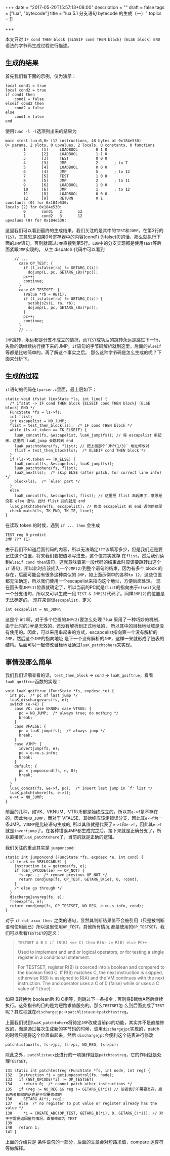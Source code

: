 +++
date = "2017-05-20T15:57:13+08:00"
description = ""
draft = false
tags = ["lua", "bytecode"]
title = "lua 5.1 分支语句 bytecode 的生成（一）"
topics = []

+++

本文只对 `IF cond THEN block {ELSEIF cond THEN block} [ELSE block] END` 语法的字节码生成过程进行描述。

## 生成的结果
首先我们看下面的示例，仅为演示：

```
local cond1 = true
local cond2 = true
if cond1 then
    cond1 = false
elseif cond2 then
    cond2 = false
else
    cond1 = false
end
```
使用`luac -l -l`选项列出来的结果为
```
main <test.lua:0,0> (12 instructions, 48 bytes at 0x184e530)
0+ params, 2 slots, 0 upvalues, 2 locals, 0 constants, 0 functions
        1       [1]     LOADBOOL        0 1 0
        2       [2]     LOADBOOL        1 1 0
        3       [3]     TEST            0 0 0
        4       [3]     JMP             2       ; to 7
        5       [4]     LOADBOOL        0 0 0
        6       [4]     JMP             5       ; to 12
        7       [5]     TEST            1 0 0
        8       [5]     JMP             2       ; to 11
        9       [6]     LOADBOOL        1 0 0
        10      [6]     JMP             1       ; to 12
        11      [8]     LOADBOOL        0 0 0
        12      [9]     RETURN          0 1
constants (0) for 0x184e530:
locals (2) for 0x184e530:
        0       cond1   2       12
        1       cond2   3       12
upvalues (0) for 0x184e530:
```
这里我们可以看到最终的生成结果。我们关注的是其中的`TEST`和`JUMP`。在第3行的`TEST`，其意思是如果0号寄存器中的内容(cond1)
为false(0)的话，那么就执行下面的`JMP`语句，否则就调过`JMP`直接到第5行。`LUA`中的分支实现都是使用`TEST`等后面紧跟`JMP`实现的，
从主 dispatch 代码中可以看到

```
    // ...
      case OP_TEST: {
        if (l_isfalse(ra) != GETARG_C(i))
          dojump(L, pc, GETARG_sBx(*pc));
        pc++;
        continue;
      }
      case OP_TESTSET: {
        TValue *rb = RB(i);
        if (l_isfalse(rb) != GETARG_C(i)) {
          setobjs2s(L, ra, rb);
          dojump(L, pc, GETARG_sBx(*pc));
        }
        pc++;
        continue;
      }
      // ...
```
`JMP`跳转，永远都是分支不成立的情况，而`TEST`成功后的跳转永远是跳过下一行，失败的话继续执行接下来的JMP。`if`语句的字节码解析就到这里，后面的`elseif`等都是比较简单的，再了解这个事实之后。
那么这种字节码是怎么生成的呢？下面来分析下。

## 生成的过程
`if`语句的代码在`lparser.c`里面，最上层如下：
```
static void ifstat (LexState *ls, int line) {
  /* ifstat -> IF cond THEN block {ELSEIF cond THEN block} [ELSE block] END */
  FuncState *fs = ls->fs;
  int flist;
  int escapelist = NO_JUMP;
  flist = test_then_block(ls);  /* IF cond THEN block */
  while (ls->t.token == TK_ELSEIF) {
    luaK_concat(fs, &escapelist, luaK_jump(fs)); // 将 escapelist 串起来，这里的 luaK_jump 会跳转到 end
    luaK_patchtohere(fs, flist); // 把上面那个`JMP(1/3)` 地址修改对
    flist = test_then_block(ls);  /* ELSEIF cond THEN block */
  }
  if (ls->t.token == TK_ELSE) {
    luaK_concat(fs, &escapelist, luaK_jump(fs));
    luaK_patchtohere(fs, flist);
    luaX_next(ls);  /* skip ELSE (after patch, for correct line info) */
    block(ls);  /* `else' part */
  }
  else
    luaK_concat(fs, &escapelist, flist); // 这里把 flist 串起来了，意思是没有 else 语句，此时 flist 指向就是 end
  luaK_patchtohere(fs, escapelist); // 修改 escapelist 到 end 语句的结尾
  check_match(ls, TK_END, TK_IF, line);
}
```

在读取 token 的时候，遇到 `if ... then` 会生成
```
TEST reg 0 predict
JMP ??? (1)
```
由于我们不知道后面代码的内容，所以无法确定`???`该填写多少，但是我们还是要记住这个位置，将来我们要把值填写进去，这个值其实就存
在`flist`。然后我们读到`elseif cond then`语句，这就意味着第一段代码的结束此时应该要跳转出这个`if`
语句，所以此时应该插入一个`JMP(2)`到整个语句的结束，因为有多个 block 的存在，后面可能会有很多这种类似的
`JMP`，如上面示例中的各种`to 12`，这些位置都无法确定，所以我们使用一个escapelist来指向这个地址，方便后面处理。
现在回头看`JMP(1)`位置就确定了，所以当前的PC就是`flist`的指向由于`elseif`又是一个分支语句，所以又可以生成一段 `TEST & JMP(3)`代码了。同样`JMP(2)`的位置是无法确定的。
现在来谈谈`escapelist`，定义
```
int escapelist = NO_JUMP;
```
这是个 int 啊，对于多个位置的`JMP(2)`要怎么处理？lua 采用了一种巧妙的机制，由于此时的`JMP`是无效的，还没有解析到正式地址的，
所以其中的目标地址域是没有使用的。因此，可以采用串起来的方式，escapcelist指向第一个没有解析的`JMP`，然后这个`JMP`的指向地址
是下一个没有解析的`JMP`，这样一来就形成了链表的结构。后面可以一起修改目标地址通过`luaK_patchtohere`来实现。

## 事情没那么简单
我们我们详细查看的话，`test_then_block` -> `cond` -> `luaK_goiftrue`，看看`luaK_goiftrue`函数的实现：

```
void luaK_goiftrue (FuncState *fs, expdesc *e) {
  int pc;  /* pc of last jump */
  luaK_dischargevars(fs, e);
  switch (e->k) {
    case VK: case VKNUM: case VTRUE: {
      pc = NO_JUMP;  /* always true; do nothing */
      break;
    }
    case VFALSE: {
      pc = luaK_jump(fs);  /* always jump */
      break;
    }
    case VJMP: {
      invertjump(fs, e);
      pc = e->u.s.info;
      break;
    }
    default: {
      pc = jumponcond(fs, e, 0);
      break;
    }
  }
  luaK_concat(fs, &e->f, pc);  /* insert last jump in `f' list */
  luaK_patchtohere(fs, e->t);
  e->t = NO_JUMP;
}
```
前面的几种，如VK、VKNUM、VTRUE都是始终成立的，所以其`e->f`是不存在的，因此为`NO_JUMP`，而对于 VFALSE，其始终应该走错误分支，因此其`e->f`为一条JMP。`VJUMP`是比较语句生成的, 所以其值就是代表了`e->t`和`e->f`，因此其`e->f`
就是`invertjump`了。在各种错误JMP都生成完之后，接下来就是正确分支了，所以直接就`luaK_patchtohere`了，当前的就是正确的逻辑。

我们关注的重点其实是 `jumponcond`:
```
static int jumponcond (FuncState *fs, expdesc *e, int cond) {
  if (e->k == VRELOCABLE) {
    Instruction ie = getcode(fs, e);
    if (GET_OPCODE(ie) == OP_NOT) {
      fs->pc--;  /* remove previous OP_NOT */
      return condjump(fs, OP_TEST, GETARG_B(ie), 0, !cond);
    }
    /* else go through */
  }
  discharge2anyreg(fs, e);
  freeexp(fs, e);
  return condjump(fs, OP_TESTSET, NO_REG, e->u.s.info, cond);
}
```
对于 `if not xxxx then `之类的语句，显然其判断结果值不会被引用（只是被判断语句使用而已）所以这里使用`OP_TEST`，其他所有情况
都是使用的`OP_TESTSET`。我们可以看看`TESTSET`的定义：

> `TESTSET A B C if (R(B) <=> C) then R(A) := R(B) else PC++`
> 
> Used to implement and and or logical operators, or for testing a single
> register in a conditional statement.
> 
> For TESTSET, register R(B) is coerced into a boolean and compared to
> the boolean field C. If R(B) matches C, the next instruction is skipped,
> otherwise R(B) is assigned to R(A) and the VM continues with the next
> instruction. The and operator uses a C of 0 (false) while or uses a C value
> of 1 (true).

如果 B转换为 boolean后 和 C相等，则跳过下一条指令；否则将B赋给A然后继续执行。这条指令的目的是为短路求值服务的。那么`TESTSET`怎
么到后面变成了`TEST`呢？其过程就在`dischargejpc`->`patchlistaux`->`patchtestreg`。

上面我们说到`luaK_patchtohere`将待定`JMP`改成当前pc的功能，其实并不是直接修改的，而是通过每次生成新的字节码的时候，调用`dischargejpc`实现的，patch 的时候只是将这个位置串起来，然后 `dischargejpc`会便利这个链表进行修改
```
patchlistaux(fs, fs->jpc, fs->pc, NO_REG, fs->pc);
```
除此之外，`patchlistaux`还进行的一项操作就是`patchtestreg`，它的作用就是处理`TESTSET`，

```
131	static int patchtestreg (FuncState *fs, int node, int reg) {
132	  Instruction *i = getjumpcontrol(fs, node);
133	  if (GET_OPCODE(*i) != OP_TESTSET)
134	    return 0;  /* cannot patch other instructions */
135	  if (reg != NO_REG && reg != GETARG_B(*i)) // 前者表示不需要寄存，后者两者相同的话也是不需要修改的
136	    SETARG_A(*i, reg);
137	  else  /* no register to put value or register already has the value */
138	    *i = CREATE_ABC(OP_TEST, GETARG_B(*i), 0, GETARG_C(*i)); // 对于不需要返回值的情况，直接修改为 TEST
139	
140	  return 1;
141	}
```

上面的介绍只是 条件语句的一部分，后面的文章会对短路求值，compare 运算符等做解释。
